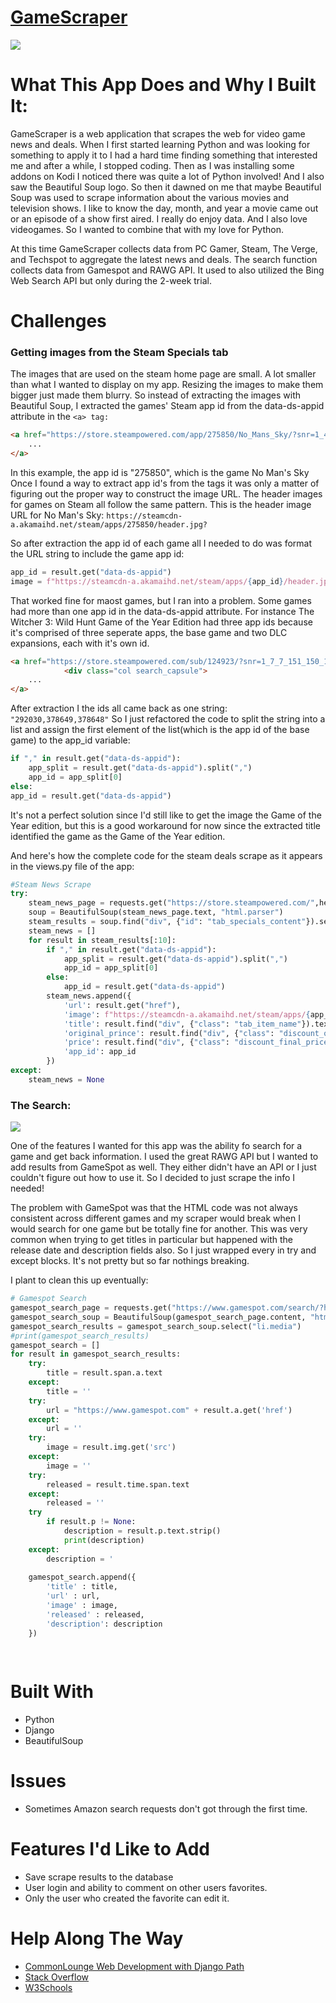 # [GameScraper](https://mighty-oasis-10011.herokuapp.com/)
![](https://github.com/TR-1000/GameScraper/blob/master/staticfiles/img/GameCapture.PNG?raw=true)

# What This App Does and Why I Built It:
GameScraper is a web application that scrapes the web for video game news and deals. When I first started learning Python and was looking for something to apply it to I had a hard time finding something that interested me and after a while, I stopped coding. Then as I was installing some addons on Kodi I noticed there was quite a lot of Python involved! And I also saw the Beautiful Soup logo. So then it dawned on me that maybe Beautiful Soup was used to scrape information about the various movies and television shows. I like to know the day, month, and year a movie came out or an episode of a show first aired. I really do enjoy data. And I also love videogames. So I wanted to combine that with my love for Python.

At this time GameScraper collects data from PC Gamer, Steam, The Verge, and Techspot to aggregate the latest news and deals. The search function collects data from Gamespot and RAWG API. It used to also utilized the Bing Web Search API but only during the 2-week trial.

# Challenges

### Getting images from the Steam Specials tab
The images that are used on the steam home page are small. A lot smaller than what I wanted to display on my app. Resizing the images to make them bigger just made them blurry. So instead of extracting the images with Beautiful Soup, I extracted the games' Steam app id from the data-ds-appid attribute in the `<a> tag:`
    
```html
<a href="https://store.steampowered.com/app/275850/No_Mans_Sky/?snr=1_4_4__tab-Specials_1" class="tab_item app_impression_tracked focus" data-ds-appid="275850" data-ds-itemkey="App_275850" data-ds-tagids="[1100689,1695,1755,3834,3942,1662,3839]" data-ds-crtrids="[34051164]">
    ...
</a>
```
In this example, the app id is "275850", which is the game No Man's Sky
Once I found a way to extract app id's from the <a> tags it was only a matter of figuring out the proper way to construct the image URL. The header images for games on Steam all follow the same pattern. This is the header image URL for No Man's Sky: 
`https://steamcdn-a.akamaihd.net/steam/apps/275850/header.jpg?`

So after extraction the app id of each game all I needed to do was format the URL string to include the game app id:
```python
app_id = result.get("data-ds-appid")
image = f"https://steamcdn-a.akamaihd.net/steam/apps/{app_id}/header.jpg?"
```

That worked fine for maost games, but I ran into a problem. Some games had more than one app id in the data-ds-appid attribute. For instance The Witcher 3: Wild Hunt Game of the Year Edition had three app ids because it's comprised of three seperate apps, the base game and two DLC expansions, each with it's own id.

```html
<a href="https://store.steampowered.com/sub/124923/?snr=1_7_7_151_150_1" data-ds-packageid="124923" data-ds-appid="292030,378649,378648" data-ds-itemkey="Sub_124923" data-ds-tagids="[122,1695,1742,4166,5611,1684,21]" data-ds-descids="[1,5]" data-ds-crtrids="[32989758]" onmouseover="GameHover( this, event, 'global_hover', {&quot;type&quot;:&quot;sub&quot;,&quot;id&quot;:124923,&quot;public&quot;:1,&quot;v6&quot;:1} );" onmouseout="HideGameHover( this, event, 'global_hover' )" class="search_result_row ds_collapse_flag  app_impression_tracked" data-search-page="1">
            <div class="col search_capsule">
    ...
</a>
```


After extraction I the ids all came back as one string: `"292030,378649,378648"` So I just refactored the code to split the string into a list and assign the first element of the list(which is the app id of the base game) to the app_id variable:
```python
if "," in result.get("data-ds-appid"):
    app_split = result.get("data-ds-appid").split(",")
    app_id = app_split[0]
else:
app_id = result.get("data-ds-appid")
```
It's not a perfect solution since I'd still like to get the image the Game of the Year edition, but this is a good workaround for now since the extracted title identified the game as the Game of the Year edition. 

And here's how the complete code for the steam deals scrape as it appears in the views.py file of the app:
<br/>

```python
#Steam News Scrape
try:
    steam_news_page = requests.get("https://store.steampowered.com/",headers={"User-Agent":"Defined"})
    soup = BeautifulSoup(steam_news_page.text, "html.parser")
    steam_results = soup.find("div", {"id": "tab_specials_content"}).select("a")
    steam_news = []
    for result in steam_results[:10]:
        if "," in result.get("data-ds-appid"):
            app_split = result.get("data-ds-appid").split(",")
            app_id = app_split[0]
        else:
            app_id = result.get("data-ds-appid")
        steam_news.append({
            'url': result.get("href"),
            'image': f"https://steamcdn-a.akamaihd.net/steam/apps/{app_id}/header.jpg",
            'title': result.find("div", {"class": "tab_item_name"}).text,
            'original_prince': result.find("div", {"class": "discount_original_price"}).text,
            'price': result.find("div", {"class": "discount_final_price"}).text,
            'app_id': app_id
        })
except:
    steam_news = None
```

### The Search:
![](https://github.com/TR-1000/GameScraper/blob/master/staticfiles/img/CaptureSearch.PNG?raw=true)


One of the features I wanted for this app was the ability fo search for a game and get back information. I used the great RAWG API but I wanted to add results from GameSpot as well. They either didn't have an API or I just couldn't figure out how to use it. So I decided to just scrape the info I needed! 

The problem with GameSpot was that the HTML code was not always consistent across different games and my scraper would break when I would search for one game but be totally fine for another. This was very common when trying to get titles in particular but happened with the release date and description fields also. So I just wrapped every in try and except blocks. It's not pretty but so far nothings breaking. 

I plant to clean this up eventually:
```python
# Gamespot Search
gamespot_search_page = requests.get("https://www.gamespot.com/search/?header=1&q=" + game_title,headers={"User-Agent":"Defined"})
gamespot_search_soup = BeautifulSoup(gamespot_search_page.content, "html.parser")
gamespot_search_results = gamespot_search_soup.select("li.media")
#print(gamespot_search_results)
gamespot_search = []
for result in gamespot_search_results:
    try:
        title = result.span.a.text
    except:
        title = ''
    try:
        url = "https://www.gamespot.com" + result.a.get('href')
    except:
        url = ''
    try:
        image = result.img.get('src')
    except:
        image = ''
    try:
        released = result.time.span.text
    except:
        released = ''
    try
        if result.p != None:
            description = result.p.text.strip()
            print(description)
    except:
        description = '
    
    gamespot_search.append({
        'title' : title,
        'url' : url,
        'image' : image,
        'released' : released,
        'description': description
    })
    
  
```



# Built With
* Python
* Django
* BeautifulSoup


# Issues
* Sometimes Amazon search requests don't got through the first time.


# Features I'd Like to Add
* Save scrape results to the database
* User login and ability to comment on other users favorites.
* Only the user who created the favorite can edit it.


# Help Along The Way
* [CommonLounge Web Development with Django Path](https://https://www.commonlounge.com//)
* [Stack Overflow](https://stackoverflow.com/)
* [W3Schools](https://www.w3schools.com/howto/howto_css_tooltip.asp)
